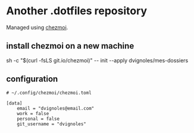 # Another .dotfiles repository
Managed using [chezmoi](https://github.com/twpayne/chezmoi). 

## install chezmoi on a new machine
sh -c "$(curl -fsLS git.io/chezmoi)" -- init --apply dvignoles/mes-dossiers

## configuration

```
# ~/.config/chezmoi/chezmoi.toml

[data]
    email = "dvignoles@email.com"
    work = false
    personal = false
    git_username = "dvignoles"

```
